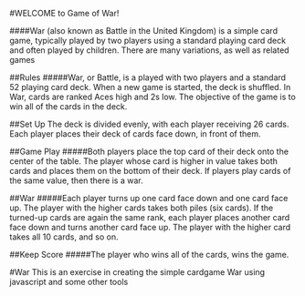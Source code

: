 #WELCOME to Game of War!

####War (also known as Battle in the United Kingdom) is a simple card game, typically played by two players using a standard playing card deck and often played by children. There are many variations, as well as related games

##Rules
#####War, or Battle, is a played with two players and a standard 52 playing card deck. When a new game is started, the deck is shuffled. In War, cards are ranked Aces high and 2s low. The objective of the game is to win all of the cards in the deck.

##Set Up
The deck is divided evenly, with each player receiving 26 cards. Each player places their deck of cards face down, in front of them.

##Game Play
#####Both players place the top card of their deck onto the center of the table. The player whose card is higher in value takes both cards and places them on the bottom of their deck. If players play cards of the same value, then there is a war.

##War
#####Each player turns up one card face down and one card face up. The player with the higher cards takes both piles (six cards). If the turned-up cards are again the same rank, each player places another card face down and turns another card face up. The player with the higher card takes all 10 cards, and so on.

##Keep Score
#####The player who wins all of the cards, wins the game.



#War This is an exercise in creating the simple cardgame War using javascript and some other tools
